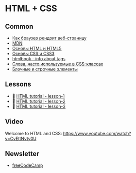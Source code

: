 # HTML + CSS

## Common

- [Как браузер рендрит веб-страницу][0]
- [MDN][1]
- [Основы HTML и HTML5][2]
- [Основы CSS и CSS3][3]
- [htmlbook - info about tags][10]
- [Слова, часто используемые в CSS-классах][11]
- [Блочные и строчные элементы][12]

[0]: https://webdevblog.ru/kak-brauzer-renderit-veb-stranicu/
[1]: https://developer.mozilla.org/en-US/
[2]: https://html5book.ru/html-html5/
[3]: https://html5book.ru/css-css3/
[10]: http://htmlbook.ru/
[11]: https://github.com/yoksel/common-words
[12]: https://html5book.ru/block-inline-elements/

## Lessons

- :page_with_curl: [HTML tutorial - lesson-1](./lessons/l-1/readme.md)
- :page_with_curl: [HTML tutorial - lesson-2](./lessons/l-2/readme.md)
- :page_with_curl: [HTML tutorial - lesson-3](./lessons/l-3/readme.md)

## Video

Welcome to HTML and CSS: https://www.youtube.com/watch?v=CvEttNvty0U

## Newsletter

- [freeCodeCamp][100]

[100]: https://www.freecodecamp.org/news
